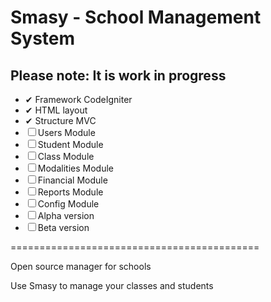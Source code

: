 # Smasy - School Management System 

## Please note: It is **work in progress**

- ✔ Framework CodeIgniter
- ✔ HTML layout
- ✔ Structure MVC
- ☐ Users Module
- ☐ Student Module
- ☐ Class Module
- ☐ Modalities Module
- ☐ Financial Module
- ☐ Reports Module
- ☐ Config Module
- ☐ Alpha version
- ☐ Beta version

===========================================

Open source manager for schools

Use Smasy to manage your classes and students
